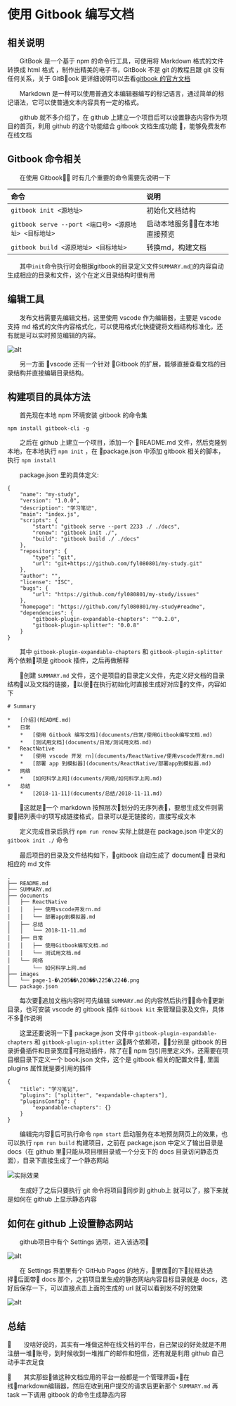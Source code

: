 # 使用 Gitbook 编写文档

## 相关说明

&emsp;&emsp;GitBook 是一个基于 npm 的命令行工具，可使用将 Markdown 格式的文件转换成 html 格式 ，制作出精美的电子书，GitBook 不是 git 的教程且跟 git 没有任何关系，关于 GitBook 更详细说明可以去看[gitbook 的官方文档](https://toolchain.gitbook.com/config.html)

&emsp;&emsp;Markdown 是一种可以使用普通文本编辑器编写的标记语言，通过简单的标记语法，它可以使普通文本内容具有一定的格式。

&emsp;&emsp;github 就不多介绍了，在 github 上建立一个项目后可以设置静态内容作为项目的首页，利用 github 的这个功能结合 gitbook 文档生成功能 ，能够免费发布在线文档

## Gitbook 命令相关

&emsp;&emsp;在使用 Gitbook 时有几个重要的命令需要先说明一下

| 命令                                                  | 说明                         |
| :---------------------------------------------------- | :--------------------------- |
| `gitbook init <源地址>`                               | 初始化文档结构               |
| `gitbook serve --port <端口号> <源原地址> <目标地址>` | 启动本地服务在本地直接预览 |
| `gitbook build <源原地址> <目标地址>`                 | 转换md，构建文档             |
&emsp;&emsp;其中`init`命令执行时会根据gitbook的目录定义文件`SUMMARY.md`的内容自动生成相应的目录和文件，这个在定义目录结构时很有用

## 编辑工具

&emsp;&emsp;发布文档需要先编辑文档，这里使用 vscode 作为编辑器，主要是 vscode 支持 md 格式的文件内容格式化，可以使用格式化快捷键将文档结构标准化，还有就是可以实时预览编辑的内容。  

![alt](/images/E922D073-FACE-43A6-84AD-F065E704F90D.png)

&emsp;&emsp;另一方面 vscode 还有一个针对 Gitbook 的扩展，能够直接查看文档的目录结构并直接编辑目录结构。

## 构建项目的具体方法

&emsp;&emsp;首先现在本地 npm 环境安装 gitbook 的命令集

    npm install gitbook-cli -g

&emsp;&emsp;之后在 github 上建立一个项目，添加一个 README.md 文件，然后克隆到本地，在本地执行 `npm init` ，在 package.json 中添加 gitbook 相关的脚本，执行 `npm install`

&emsp;&emsp;package.json 里的具体定义:

    {
        "name": "my-study",
        "version": "1.0.0",
        "description": "学习笔记",
        "main": "index.js",
        "scripts": {
            "start": "gitbook serve --port 2233 ./ ./docs",
            "renew": "gitbook init ./",
            "build": "gitbook build ./ ./docs"
        },
        "repository": {
            "type": "git",
            "url": "git+https://github.com/fyl080801/my-study.git"
        },
        "author": "",
        "license": "ISC",
        "bugs": {
            "url": "https://github.com/fyl080801/my-study/issues"
        },
        "homepage": "https://github.com/fyl080801/my-study#readme",
        "dependencies": {
            "gitbook-plugin-expandable-chapters": "^0.2.0",
            "gitbook-plugin-splitter": "0.0.8"
        }
    }

&emsp;&emsp;其中 `gitbook-plugin-expandable-chapters` 和 `gitbook-plugin-splitter` 两个依赖项是 gitbook 插件，之后再做解释  

&emsp;&emsp;创建 `SUMMARY.md` 文件，这个是项目的目录定义文件，先定义好文档的目录结构以及文档的链接，以便在执行初始化时直接生成好对应的文件，内容如下  

    # Summary
    
    *   [介绍](README.md)
    *   日常
        *   [使用 Gitbook 编写文档](documents/日常/使用Gitbook编写文档.md)
        *   [测试用文档](documents/日常/测试用文档.md)
    *   ReactNative
        *   [使用 vscode 开发 rn](documents/ReactNative/使用vscode开发rn.md)
        *   [部署 app 到模拟器](documents/ReactNative/部署app到模拟器.md)
    *   网络
        *   [如何科学上网](documents/网络/如何科学上网.md)
    *   总结
        *   [2018-11-11](documents/总结/2018-11-11.md)

&emsp;&emsp;这就是一个 markdown 按照层次划分的无序列表，要想生成文件则需要把列表中的项写成链接格式，目录可以是无链接的，直接写成文本

&emsp;&emsp;定义完成目录后执行 `npm run renew` 实际上就是在 package.json 中定义的 `gitbook init ./` 命令

&emsp;&emsp;最后项目的目录及文件结构如下，gitbook 自动生成了 document 目录和相应的 md 文件

    .
    ├── README.md
    ├── SUMMARY.md
    ├── documents
    │   ├── ReactNative
    │   │   ├── 使用vscode开发rn.md
    │   │   └── 部署app到模拟器.md
    │   ├── 总结
    │   │   └── 2018-11-11.md
    │   ├── 日常
    │   │   ├── 使用Gitbook编写文档.md
    │   │   └── 测试用文档.md
    │   └── 网络
    │       └── 如何科学上网.md
    ├── images
    │   └── page-1-�\205��\203��\225�\224�.png
    └── package.json

&emsp;&emsp;每次要追加文档内容时可先编辑 `SUMMARY.md` 的内容然后执行命令更新目录，也可安装 vscode 的 gitbook 插件 `Gitbook kit` 来管理目录及文件，具体不多作说明  

&emsp;&emsp;这里还要说明一下 package.json 文件中 `gitbook-plugin-expandable-chapters` 和 `gitbook-plugin-splitter` 这两个依赖项，分别是 gitbook 的目录折叠插件和目录宽度可拖动插件，除了在 npm 包引用里定义外，还需要在项目根目录下定义一个 book.json 文件，这个是 gitbook 相关的配置文件, 里面 plugins 属性就是要引用的插件  

    {
        "title": "学习笔记",
        "plugins": ["splitter", "expandable-chapters"],
        "pluginsConfig": {
            "expandable-chapters": {}
        }
    }

&emsp;&emsp;编辑完内容后可执行命令 `npm start` 启动服务在本地预览网页上的效果，也可以执行 `npm run build` 构建项目，之前在 package.json 中定义了输出目录是 docs（在 github 里只能从项目根目录或一个分支下的 docs 目录访问静态页面），目录下直接生成了一个静态网站  

![实际效果](/images/0E60DCA9-8271-4B66-99F5-0E63257FF927.png)  

&emsp;&emsp;生成好了之后只要执行 git 命令将项目同步到 github上 就可以了，接下来就是如何在 github 上显示静态内容

## 如何在 github 上设置静态网站

&emsp;&emsp;github项目中有个 Settings 选项，进入该选项  

![alt](/images/08A761FF-8A57-46EE-8F39-F3F5233F3CAE.png)

&emsp;&emsp;在 Settings 界面里有个 GitHub Pages 的地方，里面的下拉框处选择后面带 docs 那个，之前项目里生成的静态网站内容目标目录就是 docs，选好后保存一下，可以直接点击上面的生成的 url 就可以看到发不好的效果  

![alt](/images/7A595CB5-59C8-420A-80F2-02AD3D301E46.png)  

## 总结

&emsp;&emsp;没啥好说的，其实有一堆做这种在线文档的平台，自己架设的好处就是不用注册一堆账号，到时候收到一堆推广的邮件和短信，还有就是利用 github 自己动手丰衣足食  

&emsp;&emsp;其实那些做这种文档应用的平台一般都是一个管理界面+在线markdown编辑器，然后在收到用户提交的请求后更新那个 `SUMMARY.md` 再 task 一下调用 gitbook 的命令生成静态内容